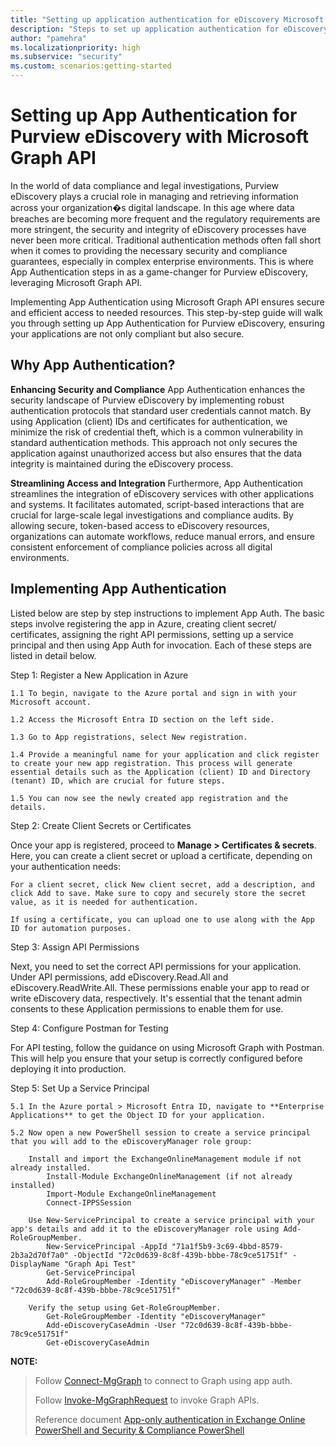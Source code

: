 ```yaml
---
title: "Setting up application authentication for eDiscovery Microsoft Graph APIs"
description: "Steps to set up application authentication for eDiscovery Microsoft Graph APIs"
author: "pamehra"
ms.localizationpriority: high
ms.subservice: "security"
ms.custom: scenarios:getting-started
---
```


# Setting up App Authentication for Purview eDiscovery with Microsoft Graph API

In the world of data compliance and legal investigations, Purview eDiscovery plays a crucial role in managing and retrieving information across your organization�s digital landscape. In this age where data breaches are becoming more frequent and the regulatory requirements are more stringent, the security and integrity of eDiscovery processes have never been more critical.  Traditional authentication methods often fall short when it comes to providing the necessary security and compliance guarantees, especially in complex enterprise environments. This is where App Authentication steps in as a game-changer for Purview eDiscovery, leveraging Microsoft Graph API. 

Implementing App Authentication using Microsoft Graph API ensures secure and efficient access to needed resources. This step-by-step guide will walk you through setting up App Authentication for Purview eDiscovery, ensuring your applications are not only compliant but also secure.

## Why App Authentication?

**Enhancing Security and Compliance**
App Authentication enhances the security landscape of Purview eDiscovery by implementing robust authentication protocols that standard user credentials cannot match. By using Application (client) IDs and certificates for authentication, we minimize the risk of credential theft, which is a common vulnerability in standard authentication methods. This approach not only secures the application against unauthorized access but also ensures that the data integrity is maintained during the eDiscovery process.

**Streamlining Access and Integration**
Furthermore, App Authentication streamlines the integration of eDiscovery services with other applications and systems. It facilitates automated, script-based interactions that are crucial for large-scale legal investigations and compliance audits. By allowing secure, token-based access to eDiscovery resources, organizations can automate workflows, reduce manual errors, and ensure consistent enforcement of compliance policies across all digital environments.

## Implementing App Authentication

Listed below are step by step instructions to implement App Auth.  The basic steps involve registering the app in Azure, creating client secret/ certificates, assigning the right API permissions, setting up a service principal and then using App Auth for invocation. Each of these steps are listed in detail below.

Step 1: Register a New Application in Azure

    1.1 To begin, navigate to the Azure portal and sign in with your Microsoft account.
    
    1.2 Access the Microsoft Entra ID section on the left side.
    
    1.3 Go to App registrations, select New registration.
    
    1.4 Provide a meaningful name for your application and click register to create your new app registration. This process will generate essential details such as the Application (client) ID and Directory (tenant) ID, which are crucial for future steps.

    1.5 You can now see the newly created app registration and the details.

Step 2: Create Client Secrets or Certificates

Once your app is registered, proceed to **Manage > Certificates & secrets**. Here, you can create a client secret or upload a certificate, depending on your authentication needs:

    For a client secret, click New client secret, add a description, and click Add to save. Make sure to copy and securely store the secret value, as it is needed for authentication.

    If using a certificate, you can upload one to use along with the App ID for automation purposes.

Step 3: Assign API Permissions

Next, you need to set the correct API permissions for your application. Under API permissions, add eDiscovery.Read.All and eDiscovery.ReadWrite.All. These permissions enable your app to read or write eDiscovery data, respectively. It's essential that the tenant admin consents to these Application permissions to enable them for use.

Step 4: Configure Postman for Testing

For API testing, follow the guidance on using Microsoft Graph with Postman. This will help you ensure that your setup is correctly configured before deploying it into production.

Step 5: Set Up a Service Principal

    5.1 In the Azure portal > Microsoft Entra ID, navigate to **Enterprise Applications** to get the Object ID for your application. 
    
    5.2 Now open a new PowerShell session to create a service principal that you will add to the eDiscoveryManager role group:
    
        Install and import the ExchangeOnlineManagement module if not already installed.
            Install-Module ExchangeOnlineManagement (if not already installed)
            Import-Module ExchangeOnlineManagement
            Connect-IPPSSession
    
        Use New-ServicePrincipal to create a service principal with your app's details and add it to the eDiscoveryManager role using Add-RoleGroupMember.
            New-ServicePrincipal -AppId "71a1f5b9-3c69-4bbd-8579-2b3a2d70f7a0" -ObjectId "72c0d639-8c8f-439b-bbbe-78c9ce51751f" -DisplayName "Graph Api Test"
            Get-ServicePrincipal
            Add-RoleGroupMember -Identity "eDiscoveryManager" -Member "72c0d639-8c8f-439b-bbbe-78c9ce51751f"
    
        Verify the setup using Get-RoleGroupMember.
            Get-RoleGroupMember -Identity "eDiscoveryManager"
            Add-eDiscoveryCaseAdmin -User "72c0d639-8c8f-439b-bbbe-78c9ce51751f"
            Get-eDiscoveryCaseAdmin

**NOTE:**

> Follow [Connect-MgGraph](https://learn.microsoft.com/powershell/module/microsoft.graph.authentication/connect-mggraph) to connect to Graph using app auth.
>
> Follow [Invoke-MgGraphRequest](https://learn.microsoft.com/powershell/module/microsoft.graph.authentication/invoke-mggraphrequest) to invoke Graph APIs.
>
> Reference document [App-only authentication in Exchange Online PowerShell and Security & Compliance PowerShell](https://learn.microsoft.com/powershell/exchange/app-only-auth-powershell-v2)